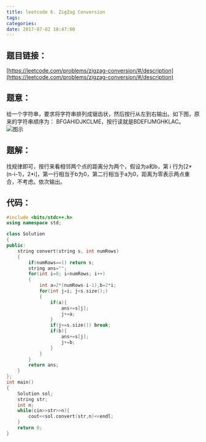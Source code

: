 ```yaml
---
title: leetcode 6. ZigZag Conversion
tags:
categories:
date: 2017-07-02 18:47:00
---
```

## 题目链接：
[https://leetcode.com/problems/zigzag-conversion/#/description](https://leetcode.com/problems/zigzag-conversion/#/description)
## 题意：
给一个字符串，要求将字符串排列成锯齿状，然后按行从左到右输出。如下图，原来的字符串顺序为： BFGAHIDJKCLME，按行读就是BDEFIJMGHKLAC。
![图示](https://blog-picture.nos-eastchina1.126.net/picture0004.png)

## 题解：
找规律即可，按行来看相邻两个点的距离分为两个，假设为a和b，第 i 行为[2*(n-i-1)，2*i]，第一行相当于b为0，第二行相当于a为0，距离为零表示两点重合，不考虑。依次输出。
## 代码：
```cpp
#include <bits/stdc++.h>
using namespace std;

class Solution
{
public:
    string convert(string s, int numRows)
    {
        if(numRows==1) return s;
        string ans="";
        for(int i=0; i<numRows; i++)
        {
            int a=2*(numRows-i-1),b=2*i;
            for(int j=i; j<s.size();)
            {
                if(a){
                    ans+=s[j];
                    j+=a;
                }
                if(j>=s.size()) break;
                if(b){
                    ans+=s[j];
                    j+=b;
                }
            }
        }
        return ans;
    }
};
int main()
{
    Solution sol;
    string str;
    int n;
    while(cin>>str>>n){
        cout<<sol.convert(str,n)<<endl;
    }
    return 0;
}
```